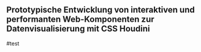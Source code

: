 ## Prototypische Entwicklung von interaktiven und performanten Web-Komponenten zur Datenvisualisierung mit CSS Houdini

#test
